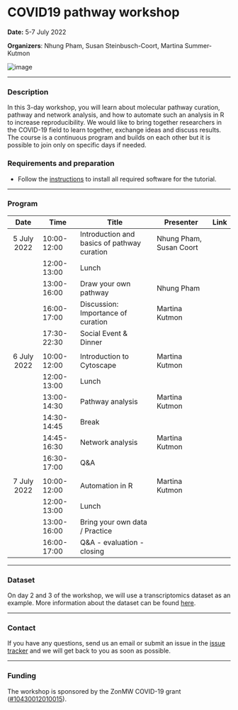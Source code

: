 # COVID19 pathway workshop

**Date:** 5-7 July 2022

**Organizers**: 
Nhung Pham, Susan Steinbusch-Coort, Martina Summer-Kutmon

![image](https://user-images.githubusercontent.com/2158343/175512914-d02e11d2-5b90-4086-a9d7-fb303d0856c4.png)

<hr/>

### Description

In this 3-day workshop, you will learn about molecular pathway curation, pathway and network analysis, and how to automate such an analysis in R to increase reproducibility. We would like to bring together researchers in the COVID-19 field to learn together, exchange ideas and discuss results. The course is a continuous program and builds on each other but it is possible to join only on specific days if needed.


### Requirements and preparation
* Follow the [instructions](materials/Preparation_Instructions.md) to install all required software for the tutorial.

<hr/>

### Program

| Date | Time | Title | Presenter | Link |
|:----:|------|-------|------|------|
| 5 July 2022 | 10:00-12:00 | Introduction and basics of pathway curation | Nhung Pham, Susan Coort |  |
|  | 12:00-13:00 | Lunch | | |
|  | 13:00-16:00 | Draw your own pathway  | Nhung Pham | |
|  | 16:00-17:00 | Discussion: Importance of curation | Martina Kutmon | |
|  | 17:30-22:30 | Social Event & Dinner | |  |
| | | | | |
| 6 July 2022 | 10:00-12:00 | Introduction to Cytoscape | Martina Kutmon | |
|  | 12:00-13:00 | Lunch | | |
|  | 13:00-14:30 | Pathway analysis | Martina Kutmon | |
|  | 14:30-14:45 | Break | | |
|  | 14:45-16:30 | Network analysis | Martina Kutmon | |
|  | 16:30-17:00 | Q&A | | |
| | | | | |
| 7 July 2022 | 10:00-12:00 | Automation in R | Martina Kutmon | |
|  | 12:00-13:00 | Lunch | | |
|  | 13:00-16:00 | Bring your own data / Practice |  | |
|  | 16:00-17:00 | Q&A - evaluation - closing | | |

<hr/>

### Dataset 
On day 2 and 3 of the workshop, we will use a transcriptomics dataset as an example. More information about the dataset can be found [here](https://bigcat-covid19.github.io/Workshop-July2022/material/dataset).

<hr/>

### Contact

If you have any questions, send us an email or submit an issue in the [issue tracker](https://github.com/BIGCAT-COVID19/Workshop-July2022/issues) and we will get back to you as soon as possible.

<hr/>

### Funding

The workshop is sponsored by the ZonMW COVID-19 grant ([#10430012010015](https://www.zonmw.nl/nl/over-zonmw/coronavirus/programmas/project-detail/covid-19-programma/wikipathways-as-a-platform-for-covid-19-biological-pathway-models/)).
